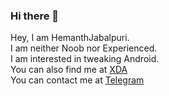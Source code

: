 ### Hi there 👋

<!--
**HemanthJabalpuri/HemanthJabalpuri** is a ✨ _special_ ✨ repository because its `README.md` (this file) appears on your GitHub profile.

Here are some ideas to get you started:

- 🔭 I’m currently working on ...
- 🌱 I’m currently learning ...
- 👯 I’m looking to collaborate on ...
- 🤔 I’m looking for help with ...
- 💬 Ask me about ...
- 📫 How to reach me: ...
- 😄 Pronouns: ...
- ⚡ Fun fact: ...
-->

Hey, I am HemanthJabalpuri.  
I am neither Noob nor Experienced.  
I am interested in tweaking Android.  
You can also find me at [XDA](https://forum.xda-developers.com/member.php?u=8953766)  
You can contact me at [Telegram](https://t.me/HemanthJabalpuri)  
